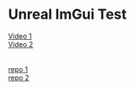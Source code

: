 # Unreal ImGui Test
[Video 1](https://www.youtube.com/watch?v=qyO38jX5RU8)  
[Video 2](https://www.youtube.com/watch?v=oS1vLHA3_jw)  
<br><br>
[repo 1](https://github.com/IDI-Systems/UnrealImGui)  
[repo 2](https://github.com/focusright/UnrealImGui)  